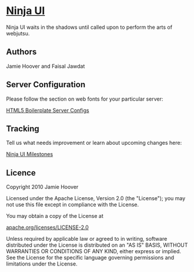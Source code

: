 [Ninja UI](http://ninjaui.com/)
===============================

Ninja UI waits in the shadows until called upon to perform the arts of webjutsu.

Authors
-------

Jamie Hoover and Faisal Jawdat

Server Configuration
--------------------

Please follow the section on web fonts for your particular server:

[HTML5 Boilerplate Server Configs](https://github.com/paulirish/html5-boilerplate-server-configs)

Tracking
--------

Tell us what needs improvement or learn about upcoming changes here:

[Ninja UI Milestones](http://ninjaui.lighthouseapp.com/projects/74211-ninjaui/milestones)

Licence
-------

Copyright 2010 Jamie Hoover

Licensed under the Apache License, Version 2.0 (the "License");
you may not use this file except in compliance with the License.

You may obtain a copy of the License at

[apache.org/licenses/LICENSE-2.0](http://www.apache.org/licenses/LICENSE-2.0)

Unless required by applicable law or agreed to in writing, software
distributed under the License is distributed on an "AS IS" BASIS,
WITHOUT WARRANTIES OR CONDITIONS OF ANY KIND, either express or implied.
See the License for the specific language governing permissions and
limitations under the License.
